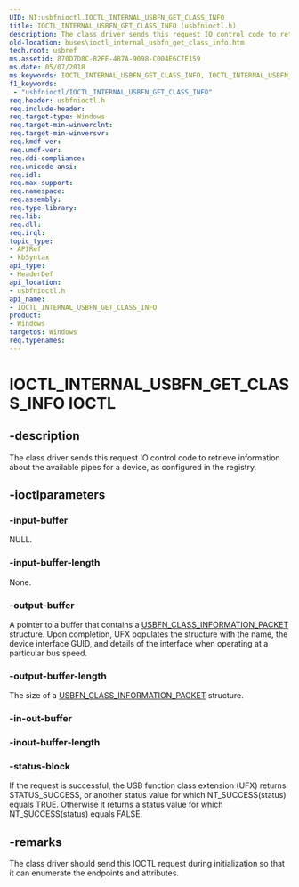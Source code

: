 ```yaml
---
UID: NI:usbfnioctl.IOCTL_INTERNAL_USBFN_GET_CLASS_INFO
title: IOCTL_INTERNAL_USBFN_GET_CLASS_INFO (usbfnioctl.h)
description: The class driver sends this request IO control code to retrieve information about the available pipes for a device, as configured in the registry.
old-location: buses\ioctl_internal_usbfn_get_class_info.htm
tech.root: usbref
ms.assetid: 870D7D8C-B2FE-487A-9098-C004E6C7E159
ms.date: 05/07/2018
ms.keywords: IOCTL_INTERNAL_USBFN_GET_CLASS_INFO, IOCTL_INTERNAL_USBFN_GET_CLASS_INFO control, IOCTL_INTERNAL_USBFN_GET_CLASS_INFO control code [Buses], buses.ioctl_internal_usbfn_get_class_info, usbfnioctl/IOCTL_INTERNAL_USBFN_GET_CLASS_INFO
f1_keywords:
 - "usbfnioctl/IOCTL_INTERNAL_USBFN_GET_CLASS_INFO"
req.header: usbfnioctl.h
req.include-header: 
req.target-type: Windows
req.target-min-winverclnt: 
req.target-min-winversvr: 
req.kmdf-ver: 
req.umdf-ver: 
req.ddi-compliance: 
req.unicode-ansi: 
req.idl: 
req.max-support: 
req.namespace: 
req.assembly: 
req.type-library: 
req.lib: 
req.dll: 
req.irql: 
topic_type:
- APIRef
- kbSyntax
api_type:
- HeaderDef
api_location:
- usbfnioctl.h
api_name:
- IOCTL_INTERNAL_USBFN_GET_CLASS_INFO
product:
- Windows
targetos: Windows
req.typenames: 
---
```


# IOCTL_INTERNAL_USBFN_GET_CLASS_INFO IOCTL


## -description


The class driver sends this request  IO control code to retrieve information about the available pipes for a device, as configured in the registry.


## -ioctlparameters




### -input-buffer

NULL.


### -input-buffer-length

None.


### -output-buffer

A pointer to a buffer that contains a <a href="https://docs.microsoft.com/windows-hardware/drivers/ddi/usbfnbase/ns-usbfnbase-_usbfn_class_information_packet">USBFN_CLASS_INFORMATION_PACKET</a> structure. Upon completion, UFX populates the structure with the name, the device interface GUID, and details of the interface when operating at a particular bus speed.


### -output-buffer-length

The size of a <a href="https://docs.microsoft.com/windows-hardware/drivers/ddi/usbfnbase/ns-usbfnbase-_usbfn_class_information_packet">USBFN_CLASS_INFORMATION_PACKET</a> structure.


### -in-out-buffer








### -inout-buffer-length








### -status-block

If the request is successful, the USB function class extension (UFX) returns STATUS_SUCCESS, or another status value for which NT_SUCCESS(status) equals TRUE. Otherwise it returns a status value for which NT_SUCCESS(status) equals FALSE. 


## -remarks



The class driver should send this IOCTL request during initialization so that it can enumerate the endpoints and attributes.



